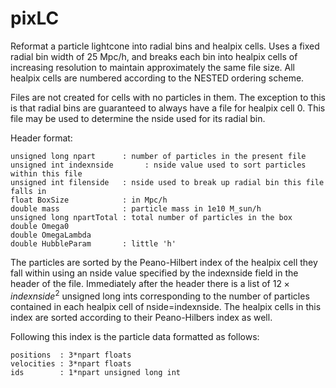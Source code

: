# pixLC
Reformat a particle lightcone into radial bins and healpix cells. 
Uses a fixed radial bin width of 25 Mpc/h, and breaks each bin
into healpix cells of increasing resolution to maintain approximately
the same file size. All healpix cells are numbered according to the NESTED
ordering scheme.

Files are not created for cells with no particles in them. The exception
to this is that radial bins are guaranteed to always have a file for 
healpix cell 0. This file may be used to determine the nside used for 
its radial bin.

Header format:

    unsigned long npart      : number of particles in the present file
    unsigned int indexnside       : nside value used to sort particles within this file
    unsigned int filenside   : nside used to break up radial bin this file falls in
    float BoxSize		     : in Mpc/h
    double mass              : particle mass in 1e10 M_sun/h
    unsigned long npartTotal : total number of particles in the box
    double Omega0           
    double OmegaLambda      
    double HubbleParam       : little 'h'

    
The particles are sorted by the Peano-Hilbert index of the healpix cell they fall within using an nside value specified by the indexnside field in the header of the file.
Immediately after the header there is a list of $12\times indexnside^2$ unsigned long ints corresponding to the number of particles contained in each healpix cell of nside=indexnside. The healpix cells in this index are sorted according to their Peano-Hilbers index as well.

Following this index is the particle data formatted as follows:
    
    positions  : 3*npart floats
    velocities : 3*npart floats
    ids        : 1*npart unsigned long int
 

    
  
